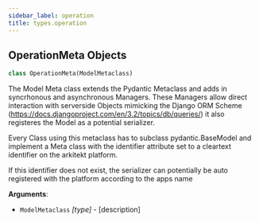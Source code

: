 ```yaml
---
sidebar_label: operation
title: types.operation
---
```


## OperationMeta Objects

```python
class OperationMeta(ModelMetaclass)
```

The Model Meta class extends the Pydantic Metaclass and adds in
syncrhonous and asynchronous Managers. These Managers allow direct
interaction with serverside Objects mimicking the Django ORM Scheme
(https://docs.djangoproject.com/en/3.2/topics/db/queries/) it
also registeres the Model as a potential serializer.

Every Class using this metaclass has to subclass pydantic.BaseModel and
implement a Meta class with the identifier attribute set to a cleartext
identifier on the arkitekt platform.

If this identifier does not exist, the serializer can potentially be auto
registered with the platform according to the apps name

**Arguments**:

- `ModelMetaclass` _[type]_ - [description]

